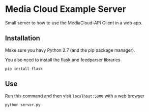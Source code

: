 Media Cloud Example Server
==========================

Small server to how to use the MediaCloud-API Client in a web app.

Installation
------------

Make sure you havy Python 2.7 (and the pip package manager).

You also need to install the flask and feedparser libraries

```
pip install flask
```

Use
---

Run this command and then visit `localhost:5000` with a web browser

```
python server.py
```
